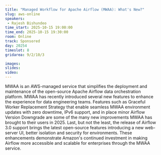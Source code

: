```yaml
---
title: "Managed Workflow for Apache Airflow (MWAA): What's New?"
slug: aws-online
speakers:
 - Rajesh Bishundeo
time_start: 2025-10-15 19:00:00
time_end: 2025-10-15 19:30:00
room: Online
track: Sponsored
day: 20254
timeslot: 8
gridarea: 9/2/10/3

images:
slides:
video:
---
```


MWAA is an AWS-managed service that simplifies the deployment and maintenance of the open-source Apache Airflow data orchestration platform. MWAA has recently introduced several new features to enhance the experience for data engineering teams. Features such as Graceful Worker Replacement Strategy that enable seamless MWAA environment updates with zero downtime, IPv6 support, and in place minor Airflow Version Downgrade are some of the many new improvements MWAA has brought to their users in 2025. Last, but not the least, the release of Airflow 3.0 support brings the latest open-source features introducing a new web-server UI, better isolation and security for environments. These enhancements demonstrate Amazon's continued investment in making Airflow more accessible and scalable for enterprises through the MWAA service.

